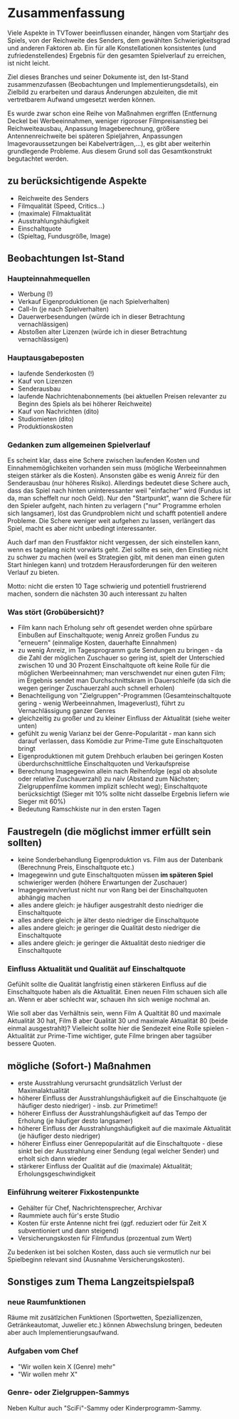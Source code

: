 # Zusammenfassung

Viele Aspekte in TVTower beeinflussen einander, hängen vom Startjahr des Spiels, von der Reichweite des Senders, dem gewählten Schwierigkeitsgrad und anderen Faktoren ab.
Ein für alle Konstellationen konsistentes (und zufriedenstellendes) Ergebnis für den gesamten Spielverlauf zu erreichen, ist nicht leicht.

Ziel dieses Branches und seiner Dokumente ist, den Ist-Stand zusammenzufassen (Beobachtungen und Implementierungsdetails), ein Zielbild zu erarbeiten und daraus Änderungen abzuleiten, die mit vertretbarem Aufwand umgesetzt werden können.

Es wurde zwar schon eine Reihe von Maßnahmen ergriffen (Entfernung Deckel bei Werbeeinnahmen, weniger rigoroser Filmpreisanstieg bei Reichweiteausbau, Anpassung Imageberechnung, größere Antennenreichweite bei späteren Spieljahren, Anpassungen Imagevoraussetzungen bei Kabelverträgen,...), es gibt aber weiterhin grundlegende Probleme.
Aus diesem Grund soll das Gesamtkonstrukt begutachtet werden.


## zu berücksichtigende Aspekte

* Reichweite des Senders
* Filmqualität (Speed, Critics...)
* (maximale) Filmaktualität
* Ausstrahlungshäufigkeit
* Einschaltquote
* (Spieltag, Fundusgröße, Image)


## Beobachtungen Ist-Stand

### Haupteinnahmequellen

* Werbung (!)
* Verkauf Eigenproduktionen (je nach Spielverhalten)
* Call-In (je nach Spielverhalten)
* Dauerwerbesendungen (würde ich in dieser Betrachtung vernachlässigen)
* Abstoßen alter Lizenzen (würde ich in dieser Betrachtung vernachlässigen)

### Hauptausgabeposten

* laufende Senderkosten (!)
* Kauf von Lizenzen
* Senderausbau
* laufende Nachrichtenabonnements (bei aktuellen Preisen relevanter zu Beginn des Spiels als bei höherer Reichweite)
* Kauf von Nachrichten (dito)
* Studiomieten (dito)
* Produktionskosten

### Gedanken zum allgemeinen Spielverlauf

Es scheint klar, dass eine Schere zwischen laufenden Kosten und Einnahmemöglichkeiten vorhanden sein muss (mögliche Werbeeinnahmen steigen stärker als die Kosten).
Ansonsten gäbe es wenig Anreiz für den Senderausbau (nur höheres Risiko).
Allerdings bedeutet diese Schere auch, dass das Spiel nach hinten uninteressanter weil "einfacher" wird (Fundus ist da, man scheffelt nur noch Geld).
Nur den "Startpunkt", wann die Schere für den Spieler aufgeht, nach hinten zu verlagern ("nur" Programme erholen sich langsamer), löst das Grundproblem nicht und schafft potentiell andere Probleme.
Die Schere weniger weit aufgehen zu lassen, verlängert das Spiel, macht es aber nicht unbedingt interessanter.

Auch darf man den Frustfaktor nicht vergessen, der sich einstellen kann, wenn es tagelang nicht vorwärts geht.
Ziel sollte es sein, den Einstieg nicht zu schwer zu machen (weil es Strategien gibt, mit denen man einen guten Start hinlegen kann) und trotzdem Herausforderungen für den weiteren Verlauf zu bieten.

Motto: nicht die ersten 10 Tage schwierig und potentiell frustrierend machen, sondern die nächsten 30 auch interessant zu halten

### Was stört (Grobübersicht)?

* Film kann nach Erholung sehr oft gesendet werden ohne spürbare Einbußen auf Einschaltquote; wenig Anreiz großen Fundus zu "erneuern" (einmalige Kosten, dauerhafte Einnahmen)
* zu wenig Anreiz, im Tagesprogramm gute Sendungen zu bringen - da die Zahl der möglichen Zuschauer so gering ist, spielt der Unterschied zwischen 10 und 30 Prozent Einschaltquote oft keine Rolle für die möglichen Werbeeinnahmen; man verschwendet nur einen guten Film; im Ergebnis sendet man Durchschnittskram in Dauerschleife (da sich die wegen geringer Zuschauerzahl auch schnell erholen)
* Benachteiligung von "Zielgruppen"-Programmen (Gesamteinschaltquote gering - wenig Werbeeinnahmen, Imageverlust), führt zu Vernachlässigung ganzer Genres
* gleichzeitig zu großer und zu kleiner Einfluss der Aktualität (siehe weiter unten)
* gefühlt zu wenig Varianz bei der Genre-Popularität - man kann sich darauf verlassen, dass Komödie zur Prime-Time gute Einschaltquoten bringt
* Eigenproduktionen mit gutem Drehbuch erlauben bei geringen Kosten überdurchschnittliche Einschaltquoten und Verkaufspreise
* Berechnung Imagegewinn allein nach Reihenfolge (egal ob absolute oder relative Zuschauerzahl) zu naiv (Abstand zum Nächsten; Zielgruppenfilme kommen implizit schlecht weg); Einschaltquote berücksichtigt (Sieger mit 10% sollte nicht dasselbe Ergebnis liefern wie Sieger mit 60%)
* Bedeutung Ramschkiste nur in den ersten Tagen


## Faustregeln (die möglichst immer erfüllt sein sollten)

* keine Sonderbehandlung Eigenproduktion vs. Film aus der Datenbank (Berechnung Preis, Einschaltquote etc.)
* Imagegewinn und gute Einschaltquoten müssen **im späteren Spiel** schwieriger werden (höhere Erwartungen der Zuschauer)
* Imagegewinn/verlust nicht nur von Rang bei der Einschaltquoten abhängig machen
* alles andere gleich: je häufiger ausgestrahlt desto niedriger die Einschaltquote
* alles andere gleich: je älter desto niedriger die Einschaltquote
* alles andere gleich: je geringer die Qualität desto niedriger die Einschaltquote
* alles andere gleich: je geringer die Aktualität desto niedriger die Einschaltquote

### Einfluss Aktualität und Qualität auf Einschaltquote

Gefühlt sollte die Qualität langfristig einen stärkeren Einfluss auf die Einschaltquote haben als die Aktualität.
Einen neuen Film schauen sich alle an.
Wenn er aber schlecht war, schauen ihn sich wenige nochmal an.

Wie soll aber das Verhältnis sein, wenn Film A Qualtität 80 und maximale Aktualität 30 hat, Film B aber Qualität 30 und maximale Aktualität 80 (beide einmal ausgestrahlt)?
Vielleicht sollte hier die Sendezeit eine Rolle spielen - Aktualität zur Prime-Time wichtiger, gute Filme bringen aber tagsüber bessere Quoten.

## mögliche (Sofort-) Maßnahmen

* erste Ausstrahlung verursacht grundsätzlich Verlust der Maximalaktualität
* höherer Einfluss der Ausstrahlungshäufigkeit auf die Einschaltquote (je häufiger desto niedriger) - insb. zur Primetime!!
* höherer Einfluss der Ausstrahlungshäufigkeit auf das Tempo der Erholung (je häufiger desto langsamer)
* höherer Einfluss der Ausstrahlungshäufigkeit auf die maximale Aktualität (je häufiger desto niedriger)
* höherer Einfluss einer Genrepopularität auf die Einschaltquote - diese sinkt bei der Ausstrahlung einer Sendung (egal welcher Sender) und erholt sich dann wieder
* stärkerer Einfluss der Qualität auf die (maximale) Aktualität; Erholungsgeschwindigkeit

### Einführung weiterer Fixkostenpunkte

* Gehälter für Chef, Nachrichtensprecher, Archivar
* Raummiete auch für's erste Studio
* Kosten für erste Antenne nicht frei (ggf. reduziert oder für Zeit X subventioniert und dann steigend)
* Versicherungskosten für Filmfundus (prozentual zum Wert)

Zu bedenken ist bei solchen Kosten, dass auch sie vermutlich nur bei Spielbeginn relevant sind (Ausnahme Versicherungskosten).

## Sonstiges zum Thema Langzeitspielspaß

### neue Raumfunktionen

Räume mit zusätlzichen Funktionen (Sportwetten, Speziallizenzen, Getränkeautomat, Juwelier etc.) können Abwechslung bringen, bedeuten aber auch Implementierungsaufwand.

### Aufgaben vom Chef

* "Wir wollen kein X (Genre) mehr"
* "Wir wollen mehr X"

### Genre- oder Zielgruppen-Sammys

Neben Kultur auch "SciFi"-Sammy oder Kinderprogramm-Sammy.